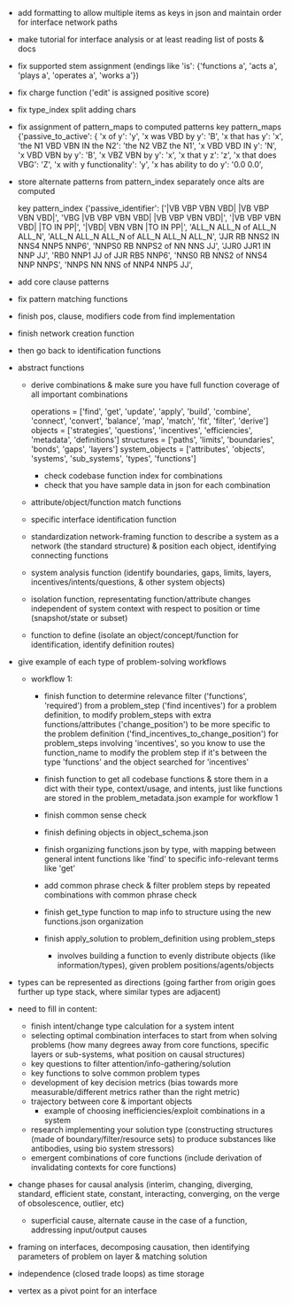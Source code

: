   - add formatting to allow multiple items as keys in json and maintain order for interface network paths

  - make tutorial for interface analysis or at least reading list of posts & docs

  - fix supported stem assignment (endings like 'is': {'functions a', 'acts a', 'plays a', 'operates a', 'works a'})
  - fix charge function ('edit' is assigned positive score)
  - fix type_index split adding chars
  - fix assignment of pattern_maps to computed patterns
      key pattern_maps {'passive_to_active': 
      {
        'x of y': 'y', 
        'x was VBD by y': 'B', 
        'x that has y': 'x', 'the N1 VBD VBN IN the N2': 'the N2 VBZ the N1', 'x VBD VBD IN y': 'N', 'x VBD VBN by y': 'B', 'x VBZ VBN by y': 'x', 'x that y z': 'z', 'x that does VBG': 'Z', 'x with y functionality': 'y', 'x has ability to do y': '0.0 0.0', 

  - store alternate patterns from pattern_index separately once alts are computed
  
      key pattern_index {'passive_identifier': ['|VB VBP VBN VBD| |VB VBP VBN VBD|', 'VBG |VB VBP VBN VBD| |VB VBP VBN VBD|', '|VB VBP VBN VBD| |TO IN PP|', '|VBD| VBN VBN |TO IN PP|', 'ALL_N ALL_N of ALL_N ALL_N', 'ALL_N ALL_N ALL_N of ALL_N ALL_N ALL_N', 'JJR RB NNS2 IN NNS4 NNP5 NNP6', 'NNPS0 RB NNPS2 of NN NNS JJ', 'JJR0 JJR1 IN NNP JJ', 'RB0 NNP1 JJ of JJR RB5 NNP6', 'NNS0 RB NNS2 of NNS4 NNP NNPS', 'NNPS NN NNS of NNP4 NNP5 JJ',

  - add core clause patterns 
  - fix pattern matching functions
  - finish pos, clause, modifiers code from find implementation
  - finish network creation function
  - then go back to identification functions

  - abstract functions

      - derive combinations & make sure you have full function coverage of all important combinations

          operations = ['find', 'get', 'update', 'apply', 'build', 'combine', 'connect', 'convert', 'balance', 'map', 'match', 'fit', 'filter', 'derive']
          objects = ['strategies', 'questions', 'incentives', 'efficiencies', 'metadata', 'definitions']
          structures = ['paths', 'limits', 'boundaries', 'bonds', 'gaps', 'layers']
          system_objects = ['attributes', 'objects', 'systems', 'sub_systems', 'types', 'functions']

        - check codebase function index for combinations
        - check that you have sample data in json for each combination

      - attribute/object/function match functions
      - specific interface identification function
      - standardization network-framing function to describe a system as a network (the standard structure) & position each object, identifying connecting functions
      - system analysis function (identify boundaries, gaps, limits, layers, incentives/intents/questions, & other system objects)
      - isolation function, representating function/attribute changes independent of system context with respect to position or time (snapshot/state or subset)
      - function to define (isolate an object/concept/function for identification, identify definition routes)


  - give example of each type of problem-solving workflows

    - workflow 1:

      - finish function to determine relevance filter ('functions', 'required') from a problem_step ('find incentives') for a problem definition, to modify problem_steps with extra functions/attributes ('change_position') to be more specific to the problem definition ('find_incentives_to_change_position') for problem_steps involving 'incentives', so you know to use the function_name to modify the problem step if it's between the type 'functions' and the object searched for 'incentives'

      - finish function to get all codebase functions & store them in a dict with their type, context/usage, and intents, just like functions are stored in the problem_metadata.json example for workflow 1
      - finish common sense check
      - finish defining objects in object_schema.json
      - finish organizing functions.json by type, with mapping between general intent functions like 'find' to specific info-relevant terms like 'get'
      - add common phrase check & filter problem steps by repeated combinations with common phrase check
      - finish get_type function to map info to structure using the new functions.json organization
      - finish apply_solution to problem_definition using problem_steps
        - involves building a function to evenly distribute objects (like information/types), given problem positions/agents/objects
      
  - types can be represented as directions (going farther from origin goes further up type stack, where similar types are adjacent)

  - need to fill in content:
    - finish intent/change type calculation for a system intent
    - selecting optimal combination interfaces to start from when solving problems 
      (how many degrees away from core functions, specific layers or sub-systems, what position on causal structures)
    - key questions to filter attention/info-gathering/solution
    - key functions to solve common problem types
    - development of key decision metrics (bias towards more measurable/different metrics rather than the right metric)
    - trajectory between core & important objects
      - example of choosing inefficiencies/exploit combinations in a system
    - research implementing your solution type (constructing structures (made of boundary/filter/resource sets) to produce substances like antibodies, using bio system stressors)
    - emergent combinations of core functions (include derivation of invalidating contexts for core functions)

  - change phases for causal analysis (interim, changing, diverging, standard, efficient state, constant, interacting, converging, on the verge of obsolescence, outlier, etc)
    - superficial cause, alternate cause in the case of a function, addressing input/output causes
  - framing on interfaces, decomposing causation, then identifying parameters of problem on layer & matching solution
  - independence (closed trade loops) as time storage
  - vertex as a pivot point for an interface

